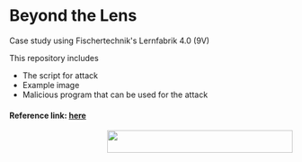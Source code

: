 # Beyond the Lens

Case study using Fischertechnik's Lernfabrik 4.0 (9V)

This repository includes 
- The script for attack
- Example image
- Malicious program that can be used for the attack


#### Reference link: [here](https://github.com/emqx/MQTT-Client-Examples/blob/master/mqtt-client-Python3/sub_tcp.py)

<img src="https://github.com/rnrn0909/beyondthelens/assets/57967202/236eb741-b6dc-4f8a-89b1-ebfc66ee2a2e" align="right" width="330" height="40">

